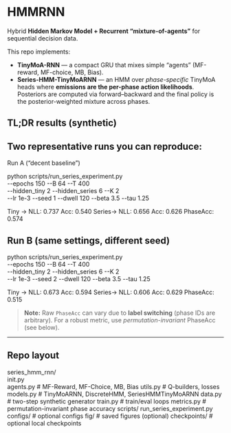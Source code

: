 # HMMRNN

Hybrid **Hidden Markov Model + Recurrent “mixture-of-agents”** for sequential decision data.

This repo implements:

- **TinyMoA-RNN** — a compact GRU that mixes simple “agents” (MF-reward, MF-choice, MB, Bias).
- **Series-HMM-TinyMoARNN** — an HMM over *phase-specific* TinyMoA heads where **emissions are the per-phase action likelihoods**. Posteriors are computed via forward–backward and the final policy is the posterior-weighted mixture across phases.

## TL;DR results (synthetic)

## Two representative runs you can reproduce:

Run A (“decent baseline”)

python scripts/run_series_experiment.py \
  --epochs 150 --B 64 --T 400 \
  --hidden_tiny 2 --hidden_series 6 --K 2 \
  --lr 1e-3 --seed 1 --dwell 120 --beta 3.5 --tau 1.25

Tiny -> NLL: 0.737 Acc: 0.540
Series-> NLL: 0.656 Acc: 0.626 PhaseAcc: 0.574

## Run B (same settings, different seed)

python scripts/run_series_experiment.py \
  --epochs 150 --B 64 --T 400 \
  --hidden_tiny 2 --hidden_series 6 --K 2 \
  --lr 1e-3 --seed 2 --dwell 120 --beta 3.5 --tau 1.25

Tiny -> NLL: 0.673 Acc: 0.594
Series-> NLL: 0.606 Acc: 0.629 PhaseAcc: 0.515

> **Note:** Raw `PhaseAcc` can vary due to **label switching** (phase IDs are arbitrary). For a robust metric, use *permutation-invariant* PhaseAcc (see below).

---

## Repo layout

series_hmm_rnn/ \
init.py \
agents.py # MF-Reward, MF-Choice, MB, Bias
utils.py # Q-builders, losses
models.py # TinyMoARNN, DiscreteHMM, SeriesHMMTinyMoARNN
data.py # two-step synthetic generator
train.py # train/eval loops
metrics.py # permutation-invariant phase accuracy
scripts/
run_series_experiment.py
configs/ # optional configs
fig/ # saved figures (optional)
checkpoints/ # optional local checkpoints


